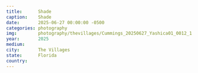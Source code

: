 ```yaml
---
title:  	Shade
caption:	Shade
date:   	2025-06-27 00:00:00 -0500
categories: photography
img:		photography/thevillages/Cummings_20250627_Yashica01_0012_1.jpg
year:		2025
medium:
city:		The Villages
state:		Florida
country:
---
```

